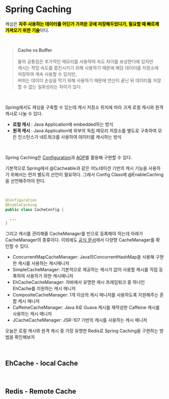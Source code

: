 # Spring Caching

캐싱은 <mark>**자주 사용하는 데이터를 어딘가 가까운 곳에 저장해두었다가, 필요할 때 빠르께 가져오기 위한 기술**</mark>이다. 

</br>

> **Cache vs Buffer**</br></br>
> 둘의 공통점은 추가적인 메모리를 사용하여 속도 차이를 보상한다에 있지만 </br>
> 캐시는 작업 속도를 증진시키기 위해 사용하기 때문에 해당 데이터를 저장소에 저장하여 계속 사용할 수 있지만, </br>
> 버퍼는 데이터 손실을 막기 위해 사용하기 때문에 연산이 끝난 뒤 데이터를 저장할 수 없는 일회성라는 차이가 있다.

</br>

Spring에서도 캐싱을 구축할 수 있는데 캐시 저장소 위치에 따라 크게 로컬 캐시와 원격 캐시로 나눌 수 있다.

* **로컬 캐시** : Java Application에 embedded하는 방식
* **원격 캐시** : Java Application에 외부의 독립 메모리 저장소를 별도로 구축하여 모든 인스턴스가 네트워크를 사용하여 데이터를 캐시하는 방식

</br>


Spring Caching은 [Configuration](https://github.com/ArdorHoon/computer-science-for-developer/blob/main/spring-framework/Configuration.md)과 [AOP](https://github.com/ArdorHoon/computer-science-for-developer/blob/main/spring-framework/AOP.md)를 활용해 구현할 수 있다. 


기본적으로 Spring에서 @Cacheable과 같은 어노테이션 기반의 캐시 기능을 사용하기 위해서는 먼저 별도의 선언이 필요하다. 그래서 Config Class에 @EnableCaching을 선언해주어야 한다.

</br>

```java
@Configuration
@EnableCaching
public class CacheConfig {

  ...
}

```

그리고 캐시를 관리해줄 CacheManager를 빈으로 등록해야 하는데 아래가 CacheManager의 종류이다. 이외에도 [공식 문서](https://docs.spring.io/spring-boot/reference/io/caching.html)에서 다양항 CacheManager를 확인할 수 있다.

* ConcurrentMapCacheManager: Java의ConcurrentHashMap을 사용해 구현한 캐시를 사용하는 캐시매니저
* SimpleCacheManager: 기본적으로 제공하는 캐시가 없어 사용할 캐시를 직접 등록하여 사용하기 위한 캐시매니저
* EhCacheCacheManager: 자바에서 유명한 캐시 프레임워크 중 하나인 EhCache를 지원하는 캐시 매니저
* CompositeCacheManager: 1개 이상의 캐시 매니저를 사용하도록 지원해주는 혼합 캐시 매니저
* CaffeineCacheManager: Java 8로 Guava 캐시를 재작성한 Caffeine 캐시를 사용하는 캐시 매니저
* JCacheCacheManager: JSR-107 기반의 캐시를 사용하는 캐시 매니저


오늘은 로컬 캐시와 원격 캐시 중 가장 유명한 Redis로 Spring Caching을 구현하는 방법을 확인해보자

</br>

## EhCache - local Cache


</br>

## Redis - Remote Cache 


</br>
